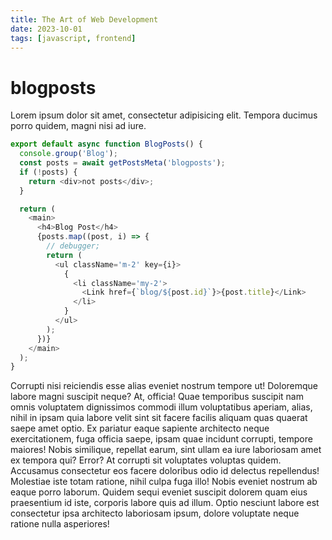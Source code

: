 ```yaml
---
title: The Art of Web Development
date: 2023-10-01
tags: [javascript, frontend]
---
```


# blogposts

Lorem ipsum dolor sit amet, consectetur adipisicing elit. Tempora ducimus porro quidem, magni nisi
ad iure.

```ts
export default async function BlogPosts() {
  console.group('Blog');
  const posts = await getPostsMeta('blogposts');
  if (!posts) {
    return <div>not posts</div>;
  }

  return (
    <main>
      <h4>Blog Post</h4>
      {posts.map((post, i) => {
        // debugger;
        return (
          <ul className='m-2' key={i}>
            {
              <li className='my-2'>
                <Link href={`blog/${post.id}`}>{post.title}</Link>
              </li>
            }
          </ul>
        );
      })}
    </main>
  );
}
```

Corrupti nisi reiciendis esse alias eveniet nostrum tempore ut! Doloremque labore magni suscipit
neque? At, officia! Quae temporibus suscipit nam omnis voluptatem dignissimos commodi illum
voluptatibus aperiam, alias, nihil in ipsam quia labore velit sint sit facere facilis aliquam quas
quaerat saepe amet optio. Ex pariatur eaque sapiente architecto neque exercitationem, fuga officia
saepe, ipsam quae incidunt corrupti, tempore maiores! Nobis similique, repellat earum, sint ullam ea
iure laboriosam amet ex tempora qui? Error? At corrupti sit voluptates voluptas quidem. Accusamus
consectetur eos facere doloribus odio id delectus repellendus! Molestiae iste totam ratione, nihil
culpa fuga illo! Nobis eveniet nostrum ab eaque porro laborum. Quidem sequi eveniet suscipit dolorem
quam eius praesentium id iste, corporis labore quis ad illum. Optio nesciunt labore est consectetur
ipsa architecto laboriosam ipsum, dolore voluptate neque ratione nulla asperiores!
